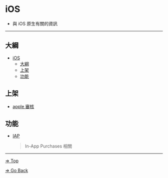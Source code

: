 # iOS

- 與 iOS 原生有關的資訊

---

## 大綱

- [iOS](#ios)
  - [大綱](#大綱)
  - [上架](#上架)
  - [功能](#功能)

## 上架

- [apple 審核](./Review/README.md)

## 功能

- [IAP](./IAP/README.md)

  > In-App Purchases 相關

---

[=> Top](#ios)

[=> Go Back](../README.md)
